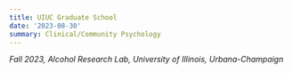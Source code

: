 ```yaml
---
title: UIUC Graduate School
date: '2023-08-30'
summary: Clinical/Community Psychology
---
```


*Fall 2023, Alcohol Research Lab, University of Illinois, Urbana-Champaign*

    

